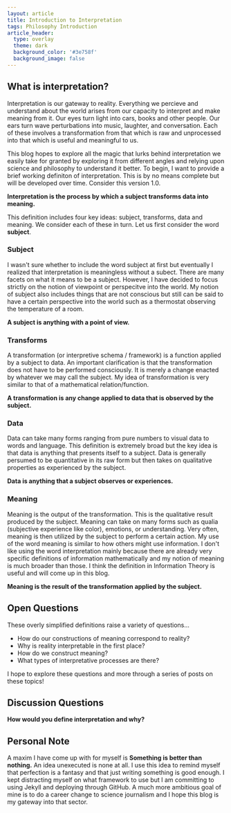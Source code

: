 ```yaml
---
layout: article
title: Introduction to Interpretation
tags: Philosophy Introduction
article_header:
  type: overlay
  theme: dark
  background_color: '#3e758f'
  background_image: false
---
```


## What is interpretation? 
<!--more-->

Interpretation is our gateway to reality. Everything we percieve and understand about the world arises from our capacity to interpret and make meaning from it. Our eyes turn light into cars, books and other people. Our ears turn wave perturbations into music, laughter, and conversation. Each of these involves a transformation from that which is raw and unprocessed into that which is useful and meaningful to us.

This blog hopes to explore all the magic that lurks behind interpretation we easily take for granted by exploring it from different angles and relying upon science and philosophy to understand it better. To begin, I want to provide a brief working definiton of interpretation. This is by no means complete but will be developed over time. Consider this version 1.0. 

**Interpretation is the process by which a subject transforms data into meaning.**

This definition includes four key ideas: subject, transforms, data and meaning. We consider each of these in turn. Let us first consider the word **subject**.

### Subject

I wasn't sure whether to include the word subject at first but eventually I realized that interpretation is meaningless without a subect. There are many facets on what it means to be a subject. However, I have decided to focus strictly on the notion of viewpoint or perspecitve into the world. My notion of subject also includes things that are not conscious but still can be said to have a certain perspective into the world such as a thermostat observing the temperature of a room.

**A subject is anything with a point of view.**

### Transforms

A transformation (or interpretive schema / framework) is a function applied by a subject to data. An important clarification is that the transformation does not have to be performed consciously. It is merely a change enacted by whatever we may call the subject. My idea of transformation is very similar to that of a mathematical relation/function.

**A transformation is any change applied to data that is observed by the subject.**

### Data

Data can take many forms ranging from pure numbers to visual data to words and language. This definition is extremely broad but the key idea is that data is anything that presents itself to a subject. Data is generally persumed to be quantitative in its raw form but then takes on qualitative properties as experienced by the subject.


**Data is anything that a subject observes or experiences.**

### Meaning

Meaning is the output of the transformation. This is the qualitative result produced by the subject. Meaning can take on many forms such as qualia (subjective experience like color), emotions, or understanding. Very often, meaning is then utilized by the subject to perform a certain action. My use of the word meaning is similar to how others might use information. I don't like using the word interpretation mainly because there are already very specific definitions of information mathematically and my notion of meaning is much broader than those. I think the definition in Information Theory is useful and will come up in this blog.

**Meaning is the result of the transformation applied by the subject.**

## Open Questions

These overly simplified definitions raise a variety of questions...

* How do our constructions of meaning correspond to reality?
* Why is reality interpretable in the first place?
* How do we construct meaning?
* What types of interpretative processes are there?

I hope to explore these questions and more through a series of posts on these topics!

## Discussion Questions

**How would you define interpretation and why?**

## Personal Note

A maxim I have come up with for myself is **Something is better than nothing.** An idea unexecuted is none at all. I use this idea to remind myself that perfection is a fantasy and that just writing something is good enough. I kept distracting myself on what framework to use but I am committing to using Jekyll and deploying through GitHub. A much more ambitious goal of mine is to do a career change to science journalism and I hope this blog is my gateway into that sector.
